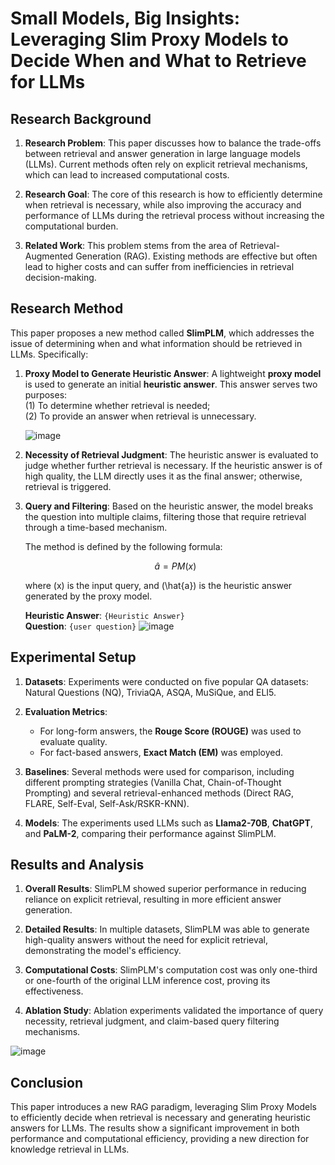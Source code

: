 # Small Models, Big Insights: Leveraging Slim Proxy Models to Decide When and What to Retrieve for LLMs


## Research Background

1. **Research Problem**: This paper discusses how to balance the trade-offs between retrieval and answer generation in large language models (LLMs). Current methods often rely on explicit retrieval mechanisms, which can lead to increased computational costs.
   
2. **Research Goal**: The core of this research is how to efficiently determine when retrieval is necessary, while also improving the accuracy and performance of LLMs during the retrieval process without increasing the computational burden.

3. **Related Work**: This problem stems from the area of Retrieval-Augmented Generation (RAG). Existing methods are effective but often lead to higher costs and can suffer from inefficiencies in retrieval decision-making.

## Research Method

This paper proposes a new method called **SlimPLM**, which addresses the issue of determining when and what information should be retrieved in LLMs. Specifically:

1. **Proxy Model to Generate Heuristic Answer**: A lightweight **proxy model** is used to generate an initial **heuristic answer**. This answer serves two purposes:  
   (1) To determine whether retrieval is needed;  
   (2) To provide an answer when retrieval is unnecessary.

   ![image](https://github.com/user-attachments/assets/304edfc3-3402-495d-9617-efedc9f5dc91)


2. **Necessity of Retrieval Judgment**: The heuristic answer is evaluated to judge whether further retrieval is necessary. If the heuristic answer is of high quality, the LLM directly uses it as the final answer; otherwise, retrieval is triggered.

3. **Query and Filtering**: Based on the heuristic answer, the model breaks the question into multiple claims, filtering those that require retrieval through a time-based mechanism.

   The method is defined by the following formula:

   $$
   \hat{a} = PM(x)
   $$

   where \(x\) is the input query, and \(\hat{a}\) is the heuristic answer generated by the proxy model.

   **Heuristic Answer**: `{Heuristic Answer}`  
   **Question**: `{user question}`
![image](https://github.com/user-attachments/assets/675163da-045b-48eb-890f-00de97615c96)

## Experimental Setup

1. **Datasets**: Experiments were conducted on five popular QA datasets: Natural Questions (NQ), TriviaQA, ASQA, MuSiQue, and ELI5.

2. **Evaluation Metrics**:  
   - For long-form answers, the **Rouge Score (ROUGE)** was used to evaluate quality.  
   - For fact-based answers, **Exact Match (EM)** was employed.

3. **Baselines**: Several methods were used for comparison, including different prompting strategies (Vanilla Chat, Chain-of-Thought Prompting) and several retrieval-enhanced methods (Direct RAG, FLARE, Self-Eval, Self-Ask/RSKR-KNN).

4. **Models**: The experiments used LLMs such as **Llama2-70B**, **ChatGPT**, and **PaLM-2**, comparing their performance against SlimPLM.

## Results and Analysis

1. **Overall Results**: SlimPLM showed superior performance in reducing reliance on explicit retrieval, resulting in more efficient answer generation.

2. **Detailed Results**: In multiple datasets, SlimPLM was able to generate high-quality answers without the need for explicit retrieval, demonstrating the model's efficiency.

3. **Computational Costs**: SlimPLM's computation cost was only one-third or one-fourth of the original LLM inference cost, proving its effectiveness.

4. **Ablation Study**: Ablation experiments validated the importance of query necessity, retrieval judgment, and claim-based query filtering mechanisms.

![image](https://github.com/user-attachments/assets/dc17ffb4-0f6e-46f4-a60f-b4155f14085d)


## Conclusion

This paper introduces a new RAG paradigm, leveraging Slim Proxy Models to efficiently decide when retrieval is necessary and generating heuristic answers for LLMs. The results show a significant improvement in both performance and computational efficiency, providing a new direction for knowledge retrieval in LLMs.



